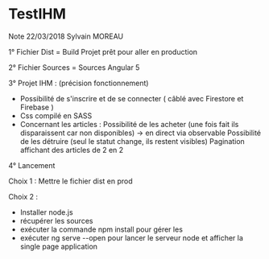 # TestIHM
Note 22/03/2018
Sylvain MOREAU


1° Fichier Dist = Build Projet prêt pour aller en production

2° Fichier Sources  = Sources Angular 5

3° Projet IHM : (précision fonctionnement)
- Possibilité de s'inscrire et de se connecter ( câblé avec Firestore et Firebase )
- Css compilé en SASS
- Concernant les articles : 
Possibilité de les acheter (une fois fait ils disparaissent car non disponibles) -> en direct via observable
Possibilité de les détruire (seul le statut change, ils restent visibles)
Pagination affichant des articles de 2 en 2

4° Lancement

Choix 1 : Mettre le fichier dist en prod

Choix 2 : 
- Installer node.js 
- récupérer les sources 
- exécuter la commande npm install pour gérer les 
- exécuter ng serve --open pour lancer le serveur node et afficher la single page application



